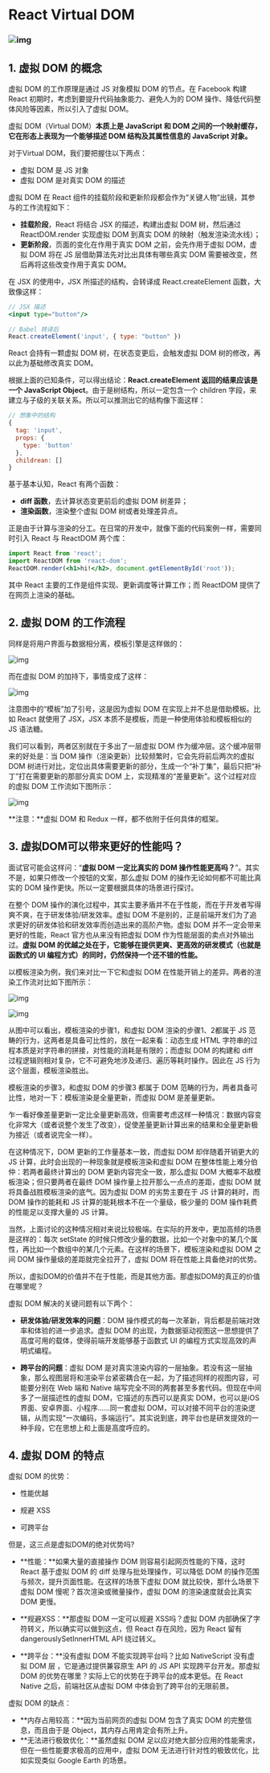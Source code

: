 # React Virtual DOM

### ![img](./image/Vittual/1609399821649-7741e36a-2d98-4d35-b8cd-98e678097815.png)

## 1. 虚拟 DOM 的概念

虚拟 DOM 的工作原理是通过 JS 对象模拟 DOM 的节点。在 Facebook 构建 React 初期时，考虑到要提升代码抽象能力、避免人为的 DOM 操作、降低代码整体风险等因素，所以引入了虚拟 DOM。



虚拟 DOM（Virtual DOM）**本质上是 JavaScript 和 DOM 之间的一个映射缓存，它在形态上表现为一个能够描述 DOM 结构及其属性信息的 JavaScript 对象。**



对于Virtual DOM，我们要把握住以下两点：

- 虚拟 DOM 是 JS 对象
- 虚拟 DOM 是对真实 DOM 的描述



虚拟 DOM 在 React 组件的挂载阶段和更新阶段都会作为“关键人物”出镜，其参与的工作流程如下：

- **挂载阶段**，React 将结合 JSX 的描述，构建出虚拟 DOM 树，然后通过 ReactDOM.render 实现虚拟 DOM 到真实 DOM 的映射（触发渲染流水线）；
- **更新阶段**，页面的变化在作用于真实 DOM 之前，会先作用于虚拟 DOM，虚拟 DOM 将在 JS 层借助算法先对比出具体有哪些真实 DOM 需要被改变，然后再将这些改变作用于真实 DOM。



在 JSX 的使用中，JSX 所描述的结构，会转译成 React.createElement 函数，大致像这样：

```jsx
// JSX 描述
<input type="button"/>
  
// Babel 转译后
React.createElement('input', { type: "button" })
```

React 会持有一颗虚拟 DOM 树，在状态变更后，会触发虚拟 DOM 树的修改，再以此为基础修改真实 DOM。



根据上面的已知条件，可以得出结论：**React.createElement 返回的结果应该是一个 JavaScript Object**。由于是树结构，所以一定包含一个 children 字段，来建立与子级的关联关系。所以可以推测出它的结构像下面这样：

```jsx
// 想象中的结构
{
  tag: 'input',
  props: {
    type: 'button'
  },
  childrean: []
}
```

基于基本认知，React 有两个函数：

- **diff 函数**，去计算状态变更前后的虚拟 DOM 树差异；
- **渲染函数**，渲染整个虚拟 DOM 树或者处理差异点。



正是由于计算与渲染的分工。在日常的开发中，就像下面的代码案例一样，需要同时引入 React 与 ReactDOM 两个库：

```jsx
import React from 'react';
import ReactDOM from 'react-dom';
ReactDOM.render(<h1>hi!</h2>, document.getElementById('root'));
```

其中 React 主要的工作是组件实现、更新调度等计算工作；而 ReactDOM 提供了在网页上渲染的基础。

## 2. 虚拟 DOM 的工作流程

同样是将用户界面与数据相分离，模板引擎是这样做的：

![img](./image/Vittual/1609396040859-8d8cefbc-f819-4491-8ae3-f252b90298ae.jpeg)

而在虚拟 DOM 的加持下，事情变成了这样：

![img](./image/Vittual/1609396050063-05e537eb-f9df-4a6b-b84f-4e7b2cdb598d.jpeg)

注意图中的“模板”加了引号，这是因为虚拟 DOM 在实现上并不总是借助模板。比如 React 就使用了 JSX，JSX 本质不是模板，而是一种使用体验和模板相似的 JS 语法糖。



我们可以看到，两者区别就在于多出了一层虚拟 DOM 作为缓冲层。这个缓冲层带来的好处是：当 DOM 操作（渲染更新）比较频繁时，它会先将前后两次的虚拟 DOM 树进行对比，定位出具体需要更新的部分，生成一个“补丁集”，最后只把“补丁”打在需要更新的那部分真实 DOM 上，实现精准的“差量更新”。这个过程对应的虚拟 DOM 工作流如下图所示：

![img](./image/Vittual/1609396064031-bee4d8a4-5af8-4f7a-880e-3f9e1521bab0.jpeg)

**注意：**虚拟 DOM 和 Redux 一样，都不依附于任何具体的框架。

## 3. 虚拟DOM可以带来更好的性能吗？

面试官可能会这样问：“**虚拟 DOM 一定比真实的 DOM 操作性能更高吗？**”。其实不是，如果只修改一个按钮的文案，那么虚拟 DOM 的操作无论如何都不可能比真实的 DOM 操作更快。所以一定要根据具体的场景进行探讨。



在整个 DOM 操作的演化过程中，其实主要矛盾并不在于性能，而在于开发者写得爽不爽，在于研发体验/研发效率。虚拟 DOM 不是别的，正是前端开发们为了追求更好的研发体验和研发效率而创造出来的高阶产物。虚拟 DOM 并不一定会带来更好的性能，React 官方也从来没有把虚拟 DOM 作为性能层面的卖点对外输出过。**虚拟 DOM 的优越之处在于，它能够在提供更爽、更高效的研发模式（也就是函数式的 UI 编程方式）的同时，仍然保持一个还不错的性能。**



以模板渲染为例，我们来对比一下它和虚拟 DOM 在性能开销上的差异。两者的渲染工作流对比如下图所示：

![img](./image/Vittual/1609397180633-dffc2fa7-116a-4450-b5d4-7b2890afbafd.jpeg)

![img](./image/Vittual/1609397216691-55b8d3d5-1a53-4980-9d7b-7a7455218651.jpeg)

从图中可以看出，模板渲染的步骤1，和虚拟 DOM 渲染的步骤1、2都属于 JS 范畴的行为，这两者是具备可比性的，放在一起来看：动态生成 HTML 字符串的过程本质是对字符串的拼接，对性能的消耗是有限的；而虚拟 DOM 的构建和 diff 过程逻辑则相对复杂，它不可避免地涉及递归、遍历等耗时操作。因此在 JS 行为这个层面，模板渲染胜出。



模板渲染的步骤3，和虚拟 DOM 的步骤3 都属于 DOM 范畴的行为，两者具备可比性，地对一下：模板渲染是全量更新，而虚拟 DOM 是差量更新。



乍一看好像差量更新一定比全量更新高效，但需要考虑这样一种情况：数据内容变化非常大（或者说整个发生了改变），促使差量更新计算出来的结果和全量更新极为接近（或者说完全一样）。



在这种情况下，DOM 更新的工作量基本一致，而虚拟 DOM 却伴随着开销更大的 JS 计算，此时会出现的一种现象就是模板渲染和虚拟 DOM 在整体性能上难分伯仲：若两者最终计算出的 DOM 更新内容完全一致，那么虚拟 DOM 大概率不敌模板渲染；但只要两者在最终 DOM 操作量上拉开那么一点点的差距，虚拟 DOM 就将具备战胜模板渲染的底气。因为虚拟 DOM 的劣势主要在于 JS 计算的耗时，而 DOM 操作的能耗和 JS 计算的能耗根本不在一个量级，极少量的 DOM 操作耗费的性能足以支撑大量的 JS 计算。



当然，上面讨论的这种情况相对来说比较极端。在实际的开发中，更加高频的场景是这样的：每次 setState 的时候只修改少量的数据，比如一个对象中的某几个属性，再比如一个数组中的某几个元素。在这样的场景下，模板渲染和虚拟 DOM 之间 DOM 操作量级的差距就完全拉开了，虚拟 DOM 将在性能上具备绝对的优势。



所以，虚拟DOM的价值并不在于性能，而是其他方面。那虚拟DOM的真正的价值在哪里呢？



虚拟 DOM 解决的关键问题有以下两个：

- **研发体验/研发效率的问题**：DOM 操作模式的每一次革新，背后都是前端对效率和体验的进一步追求。虚拟 DOM 的出现，为数据驱动视图这一思想提供了高度可用的载体，使得前端开发能够基于函数式 UI 的编程方式实现高效的声明式编程。



- **跨平台的问题**：虚拟 DOM 是对真实渲染内容的一层抽象。若没有这一层抽象，那么视图层将和渲染平台紧密耦合在一起，为了描述同样的视图内容，可能要分别在 Web 端和 Native 端写完全不同的两套甚至多套代码。但现在中间多了一层描述性的虚拟 DOM，它描述的东西可以是真实 DOM，也可以是iOS 界面、安卓界面、小程序......同一套虚拟 DOM，可以对接不同平台的渲染逻辑，从而实现“一次编码，多端运行”。其实说到底，跨平台也是研发提效的一种手段，它在思想上和上面是高度呼应的。

## 4. 虚拟 DOM 的特点

虚拟 DOM 的优势：

- 性能优越
- 规避 XSS

- 可跨平台



但是，这三点是虚拟DOM的绝对优势吗?

- **性能：**如果大量的直接操作 DOM 则容易引起网页性能的下降，这时 React 基于虚拟 DOM 的 diff 处理与批处理操作，可以降低 DOM 的操作范围与频次，提升页面性能。在这样的场景下虚拟 DOM 就比较快，那什么场景下虚拟 DOM 慢呢？首次渲染或微量操作，虚拟 DOM 的渲染速度就会比真实 DOM 更慢。
- **规避XSS：**那虚拟 DOM 一定可以规避 XSS吗？虚拟 DOM 内部确保了字符转义，所以确实可以做到这点，但 React 存在风险，因为 React 留有 dangerouslySetInnerHTML API 绕过转义。

- **跨平台：**没有虚拟 DOM 不能实现跨平台吗？比如 NativeScript 没有虚拟 DOM 层 ，它是通过提供兼容原生 API 的 JS API 实现跨平台开发。那虚拟 DOM 的优势在哪里？实际上它的优势在于跨平台的成本更低。在 React Native 之后，前端社区从虚拟 DOM 中体会到了跨平台的无限前景。



虚拟 DOM 的缺点：

- **内存占用较高：**因为当前网页的虚拟 DOM 包含了真实 DOM 的完整信息，而且由于是 Object，其内存占用肯定会有所上升。
- **无法进行极致优化：**虽然虚拟 DOM 足以应对绝大部分应用的性能需求，但在一些性能要求极高的应用中，虚拟 DOM 无法进行针对性的极致优化，比如实现类似 Google Earth 的场景。